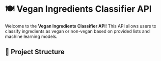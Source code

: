 # 🍽️ Vegan Ingredients Classifier API

Welcome to the **Vegan Ingredients Classifier API**! This API allows users to classify ingredients as vegan or non-vegan based on provided lists and machine learning models.

## 📂 Project Structure

